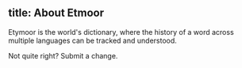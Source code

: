 title: About Etmoor
---

Etymoor is the world's dictionary, where the history of a word across multiple
languages can be tracked and understood.

Not quite right?  Submit a change.